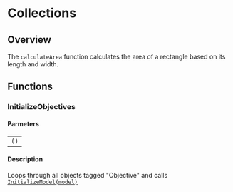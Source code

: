 # Collections

## Overview
The `calculateArea` function calculates the area of a rectangle based on its length and width.

## Functions
### InitializeObjectives

#### Parmeters 
| |
|-|
| ``()`` |

#### Description
Loops through all objects tagged "Objective" and calls [``InitializeModel(model)``](ObjectiveUtil.md)
